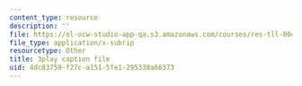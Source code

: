 ```yaml
---
content_type: resource
description: ''
file: https://ol-ocw-studio-app-qa.s3.amazonaws.com/courses/res-tll-004-stem-concept-videos-fall-2013/4dc83759f27ca1515fe1295338a66373_X8DlaW83HJc.srt
file_type: application/x-subrip
resourcetype: Other
title: 3play caption file
uid: 4dc83759-f27c-a151-5fe1-295338a66373
---
```

